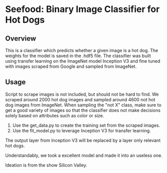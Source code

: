 # Seefood: Binary Image Classifier for Hot Dogs 

## Overview

This is a classifier which predicts whether a given image is a hot dog. The weights for the model is saved in the .hdf5 file.
The classifier was built using transfer learning on the ImageNet model Inception V3 and fine tuned with images scraped from Google and sampled
from ImageNet. 

## Usage

Script to scrape images is not included, but should not be hard to find. We scraped around 2000 hot dog images and sampled around 4600 not hot dog images from ImageNet. 
When sampling the "not X" class, make sure to get a good variety of images so that the classifier does not make decisions solely based on attributes such as color or size. 

1. Use the get_data.py to create the training set from the scraped images.
2. Use the fit_model.py to leverage Inception V3 for transfer learning. 

The output layer from Inception V3 will be replaced by a layer only relevant hot dogs. 

Understandably, we took a excellent model and made it into an useless one. 

Ideation is from the show Silicon Valley. 
 
